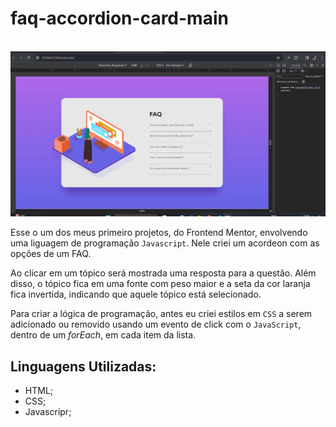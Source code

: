 # faq-accordion-card-main

<br>

<img src="./src/images/faq-acordion.gif" alt="faq-acordion">

<br>

Esse o um dos meus primeiro projetos, do Frontend Mentor, envolvendo uma liguagem de programação ``` Javascript ```. Nele criei um acordeon com as opções de um FAQ.

Ao clicar em um tópico será mostrada uma resposta para a questão. Além disso, o tópico fica em uma fonte com peso maior e a seta da cor laranja fica invertida, indicando que aquele tópico está selecionado.

Para criar a lógica de programação, antes eu criei estilos em ``` CSS ``` a serem adicionado ou removido usando um evento de click com o ``` JavaScript ```, dentro de um <i>forEach</i>, em cada item da lista.

## Linguagens Utilizadas:

- HTML;
- CSS;
- Javascripr;
